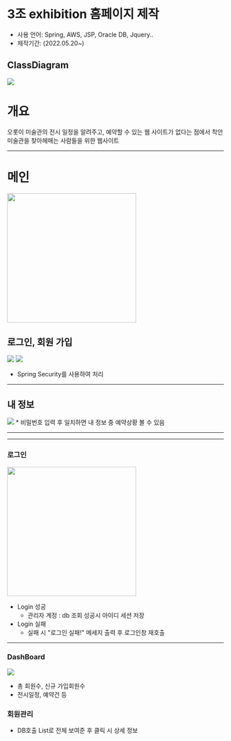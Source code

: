 # 3조 exhibition 홈페이지 제작
* 사용 언어: Spring, AWS, JSP, Oracle DB, Jquery..
* 제작기간: (2022.05.20~)

## ClassDiagram
<img src="https://user-images.githubusercontent.com/93374409/163676590-f85c0068-d2ae-4eca-92a7-9328433905c1.png"/>



# 개요
오롯이 미술관의 전시 일정을 알려주고, 
예약할 수 있는 웹 사이트가 없다는 점에서 착안
미술관을 찾아헤매는 사람들을 위한 웹사이트


-------------------
# 메인
<img src="https://user-images.githubusercontent.com/93374409/174593330-26141790-09ae-42a6-88e1-290fc897e8ec.png" width="300" height=auto/>

## 로그인, 회원 가입
<img src="https://user-images.githubusercontent.com/93374409/174593749-dfaa069b-67f4-45e7-a31b-42a2b040396a.png"/>
<img src= "https://user-images.githubusercontent.com/93374409/174594167-fed48dfb-251c-467c-83ab-6102c71d472f.PNG"/>

* Spring Security를 사용하여 처리

-------------------
## 내 정보
<img src="https://user-images.githubusercontent.com/93374409/174602796-ee4adf42-dd4c-45cd-91f4-b5ca810a5272.png"/>
* 비밀번호 입력 후 일치하면 내 정보 중 예약상황 볼 수 있음
 
-------------------


-------------------
### 로그인
<img src="https://user-images.githubusercontent.com/93374409/163676765-9d10f7df-4c16-4e24-bc09-054ce2aad4ef.PNG" width="300" height=auto/>

* Login 성공
    * 관리자 계정 : db 조회 성공시 아이디 세션 저장
* Login 실패
    * 실패 시 "로그인 실패!" 메세지 출력 후 로그인창 재호출

-------------------
### DashBoard
<img src="https://user-images.githubusercontent.com/93374409/163676454-48369b71-9de9-4560-bcf2-5aef1ff588fe.PNG"/>

* 총 회원수, 신규 가입회원수
* 전시일정, 예약건 등

### 회원관리


* DB호출 List로 전체 보여준 후 클릭 시 상세 정보 
